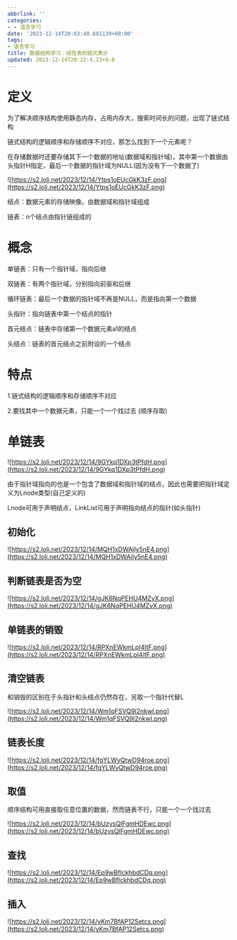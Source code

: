 ```yaml
---
abbrlink: ''
categories:
- - 语言学习
date: '2023-12-14T20:03:40.681139+08:00'
tags:
- 语言学习
title: 数据结构学习：线性表的链式表示
updated: 2023-12-14T20:22:4.23+8:0
---
```

# 定义

为了解决顺序结构使用静态内存，占用内存大，搜索时间长的问题，出现了链式结构

链式结构的逻辑顺序和存储顺序不对应，那怎么找到下一个元素呢？

在存储数据时还要存储其下一个数据的地址(数据域和指针域)，其中第一个数据由头指针H指定，最后一个数据的指针域为NULL(因为没有下一个数据了)

![https://s2.loli.net/2023/12/14/Ytps1oEUcGkK3zF.png](https://s2.loli.net/2023/12/14/Ytps1oEUcGkK3zF.png)

结点：数据元素的存储映像。由数据域和指针域组成

链表：n个结点由指针链组成的


# 概念

单链表：只有一个指针域，指向后继

双链表：有两个指针域，分别指向前驱和后继

循环链表：最后一个数据的指针域不再是NULL，而是指向第一个数据


头指针：指向链表中第一个结点的指针

首元结点：链表中存储第一个数据元素a1的结点

头结点：链表的首元结点之前附设的一个结点


# 特点

1.链式结构的逻辑顺序和存储顺序不对应

2.要找其中一个数据元素，只能一个一个找过去 (顺序存取)


# 单链表

![https://s2.loli.net/2023/12/14/9GYkq1DXp3tPfdH.png](https://s2.loli.net/2023/12/14/9GYkq1DXp3tPfdH.png)

由于指针域指向的也是一个包含了数据域和指针域的结点，因此也需要把指针域定义为Lnode类型(自己定义的)

Lnode可用于声明结点，LinkList可用于声明指向结点的指针(如头指针)


## 初始化

![https://s2.loli.net/2023/12/14/MQH1xDWAjIy5nE4.png](https://s2.loli.net/2023/12/14/MQH1xDWAjIy5nE4.png)


## 判断链表是否为空

![https://s2.loli.net/2023/12/14/gJK6NqPEHU4MZvX.png](https://s2.loli.net/2023/12/14/gJK6NqPEHU4MZvX.png)


## 单链表的销毁

![https://s2.loli.net/2023/12/14/RPXnEWkmLpI4ltF.png](https://s2.loli.net/2023/12/14/RPXnEWkmLpI4ltF.png)


## 清空链表

和销毁的区别在于头指针和头结点仍然存在，另取一个指针代替L

![https://s2.loli.net/2023/12/14/Wm1qFSVQ9I2nkwl.png](https://s2.loli.net/2023/12/14/Wm1qFSVQ9I2nkwl.png)


## 链表长度

![https://s2.loli.net/2023/12/14/fqYLWyQtwD94roe.png](https://s2.loli.net/2023/12/14/fqYLWyQtwD94roe.png)


## 取值

顺序结构可用直接取任意位置的数据，然而链表不行，只能一个一个找过去

![https://s2.loli.net/2023/12/14/bUzysQlFgmHDEwc.png](https://s2.loli.net/2023/12/14/bUzysQlFgmHDEwc.png)


## 查找

![https://s2.loli.net/2023/12/14/Ep9wBfIckhbdCDq.png](https://s2.loli.net/2023/12/14/Ep9wBfIckhbdCDq.png)


## 插入

![https://s2.loli.net/2023/12/14/yKm7BfAP12Setcs.png](https://s2.loli.net/2023/12/14/yKm7BfAP12Setcs.png)
